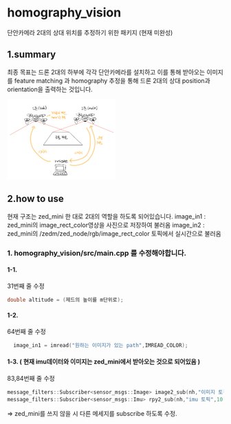 # homography_vision
단안카메라 2대의 상대 위치를 추정하기 위한 패키지 (현재 미완성)

## 1.summary
최종 목표는 드론 2대의 하부에 각각 단안카메라를 설치하고
이를 통해 받아오는 이미지를 feature matching 과 homography 추정을 통해
드론 2대의 상대 position과 orientation을 출력하는 것입니다.

<img src="./image/image0.png" width="50%"></img>

## 2.how to use
현재 구조는 zed_mini 한 대로 2대의 역할을 하도록 되어있습니다. 
image_in1 : zed_mini의 image_rect_color영상을 사진으로 저장하여 불러옴
image_in2 : zed_mini의 /zedm/zed_node/rgb/image_rect_color 토픽에서 실시간으로 불러옴

### 1. homography_vision/src/main.cpp 를 수정해야합니다.
  #### 1-1.
  31번째 줄 수정
  ``` cpp
  double altitude = (제드의 높이를 m단위로);
  ```
  #### 1-2.
  64번째 줄 수정
  ``` cpp
    image_in1 = imread("원하는 이미지가 있는 path",IMREAD_COLOR);
  ```
  #### 1-3. ( 현재 imu데이터와 이미지는 zed_mini에서 받아오는 것으로 되어있음 )
  83,84번째 줄 수정 
  ``` cpp
  message_filters::Subscriber<sensor_msgs::Image> image2_sub(nh,"이미지 토픽",10);
  message_filters::Subscriber<sensor_msgs::Imu> rpy2_sub(nh,"imu 토픽",10);
  ```
  => zed_mini를 쓰지 않을 시 다른 메세지를 subscribe 하도록 수정.
